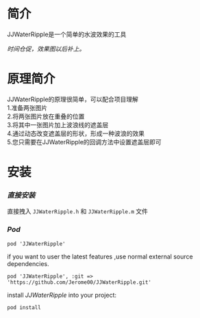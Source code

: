 # 简介
JJWaterRipple是一个简单的水波效果的工具 

*时间仓促，效果图以后补上。*

# 原理简介
JJWaterRipple的原理很简单，可以配合项目理解   
1.准备两张图片  
2.将两张图片放在重叠的位置  
3.将其中一张图片加上波浪线的遮盖层  
4.通过动态改变遮盖层的形状，形成一种波浪的效果  
5.您只需要在JJWaterRipple的回调方法中设置遮盖层即可

# 安装

### *直接安装*

直接拽入 `JJWaterRipple.h` 和 `JJWaterRipple.m` 文件

### *Pod*
	pod 'JJWaterRipple'

if you want to user the latest features ,use normal external source dependencies.

	pod 'JJWaterRipple', :git => 'https://github.com/Jerome00/JJWaterRipple.git'

install *JJWaterRipple* into your project:

	pod install